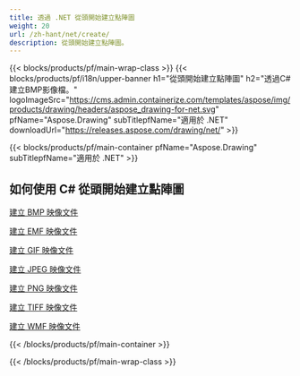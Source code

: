 ```yaml
---
title: 透過 .NET 從頭開始建立點陣圖
weight: 20
url: /zh-hant/net/create/
description: 從頭開始建立點陣圖。
---
```


{{< blocks/products/pf/main-wrap-class >}}
{{< blocks/products/pf/i18n/upper-banner h1="從頭開始建立點陣圖" h2="透過C#建立BMP影像檔。" logoImageSrc="https://cms.admin.containerize.com/templates/aspose/img/products/drawing/headers/aspose_drawing-for-net.svg" pfName="Aspose.Drawing" subTitlepfName="適用於 .NET" downloadUrl="https://releases.aspose.com/drawing/net/" >}}

{{< blocks/products/pf/main-container pfName="Aspose.Drawing" subTitlepfName="適用於 .NET" >}}

<h2>如何使用 C# 從頭開始建立點陣圖</h2>

<p><a href="bmp/">建立 BMP 映像文件</a></p>
<p><a href="emf/">建立 EMF 映像文件</a></p>
<p><a href="gif/">建立 GIF 映像文件</a></p>
<p><a href="jpeg/">建立 JPEG 映像文件</a></p>
<p><a href="png/">建立 PNG 映像文件</a></p>
<p><a href="tiff/">建立 TIFF 映像文件</a></p>
<p><a href="wmf/">建立 WMF 映像文件</a></p>

{{< /blocks/products/pf/main-container >}}

{{< /blocks/products/pf/main-wrap-class >}}
